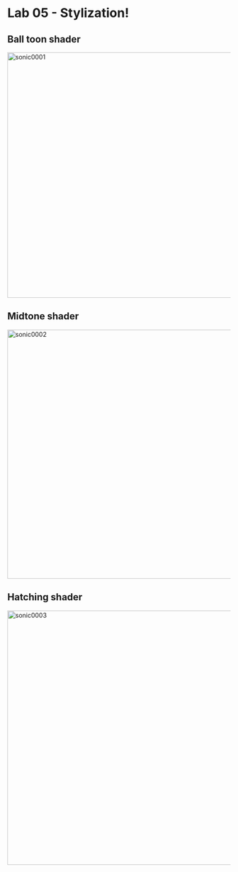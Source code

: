 # Lab 05 - Stylization!
## Ball toon shader
<img width="988" height="555" alt="sonic0001" src="https://github.com/user-attachments/assets/ac9c8eba-43a1-4d4d-a7ff-e52207658467" />

## Midtone shader
<img width="1005" height="563" alt="sonic0002" src="https://github.com/user-attachments/assets/1c585917-c15f-478f-b5d9-59b050d1d641" />

## Hatching shader
<img width="983" height="575" alt="sonic0003" src="https://github.com/user-attachments/assets/9e1d8774-19d3-4bae-818d-ab1f606a9b4d" />